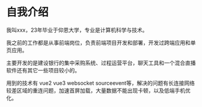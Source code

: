 # 自我介绍

我叫xxx，23年毕业于仰恩大学，专业是计算机科学与技术。

我之前的工作都是从事前端岗位，负责前端项目开发和部署，开发过跨端应用和单页应用。

主要开发的是建设银行的集中采购系统、过程运营平台，聊天工具和一个混合直播软件还有其它一些项目较小的。

用到的技术有 vue2 vue3 websocket sourceevent等，解决的问题有长连接网络较差区域的重连问题，加速首屏加载，大量数据不能出现卡顿，以及低端手机优化。